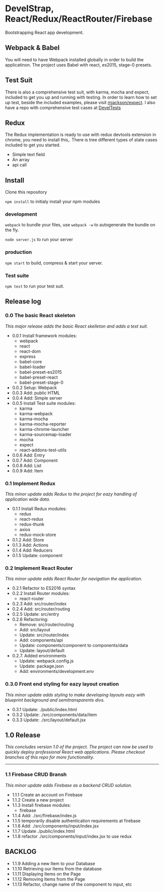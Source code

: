 <!--
@Author: Andreee Ray <develdoe>
@Date:   2017-03-10T00:42:05+01:00
@Email:  me@andreeray.se
@Filename: readme.md
@Last modified by:   develdoe
@Last modified time: 2017-04-26T11:43:59+02:00
-->



# DevelStrap, React/Redux/ReactRouter/Firebase

Bootstrapping React app development.

## Webpack & Babel

You will need to have Webpack installed globally in order to build the applicatinon.
The project uses Babel with react, es2015, stage-0 presets.

## Test Suit

There is also a comprehensive test suit, with karma, mocha and expect, included to get you up and running with testing.
In order to learn how to set up test, beside the included examples,  please visit [mjackson/expect](https://github.com/mjackson/expect).
I also have a repo with comprehensive test cases at [DevelTests](https://github.com/AndreeDeveldoeRay/DevelTests)

## Redux

The Redux implementation is ready to use with redux devtools extension in chrome, you need to install this,.
There is tree different types of state cases included to get you started.

* Simple text field
* An array
* api call

## Install

Clone this repository

`npm install` to initialy install your npm modules

### development

`webpack` to bundle your files, use `webpack -w` to autogenerate the bundle on the fly.

`node server.js` to run your server

### production

`npm start` to build, compress & start your server.

### Test suite

`npm test` to run your test suit.


## Release log

### 0.0 The basic React skeleton
*This major release adds the basic React skelleton
and adds a test suit.*

* 0.0.1 Install framework modules:
    * webpack
    * react
    * react-dom
    * express
    * babel-core
    * babel-loader
    * babel-preset-es2015
    * babel-preset-react
    * babel-preset-stage-0
* 0.0.2 Setup: Webpack
* 0.0.3 Add: public HTML
* 0.0.4 Add: Simple server
* 0.0.5 Install Test suite modules:
    * karma
    * karma-webpack
    * karma-mocha
    * karma-mocha-reporter
    * karma-chrome-launcher
    * karma-sourcemap-loader
    * mocha
    * expect
    * react-addons-test-utils
* 0.0.6 Add: Entry
* 0.0.7 Add: Component
* 0.0.8 Add: List
* 0.0.9 Add: Item

### 0.1 Implement Redux
*This minor update adds Redux to the project for
eazy handling of application wide data.*

* 0.1.1 Install Redux modules:
    * redux
    * react-redux
    * redux-thunk
    * axios
    * redux-mock-store
* 0.1.2 Add: Store
* 0.1.3 Add: Actions
* 0.1.4 Add: Reducers
* 0.1.5 Update: component

### 0.2 Implement React Router
*This minor update adds React Router for
navigation the application.*

* 0.2.1 Refactor to ES2016 syntax
* 0.2.2 Install Router modules:
  * react-router
* 0.2.3 Add: src/router/index
* 0.2.4 Add: src/router/routing
* 0.2.5 Update: src/entry
* 0.2.6 Refactoring:
  * Remove: src/router/routing
  * Add: src/layout
  * Update: src/router/index
  * Add: components/api
  * Update: components/component to components/data
  * Update: layout/default
* 0.2.7. Added environments
  * Update: webpack.config.js
  * Update: package.json
  * Add: environments/development.env

### 0.3.0 Front end styling for eazy layout creation
*This minor update adds styling to make developing layouts eazy
with blueprint background and semitransparents divs.*

* 0.3.1 Update: ./public/index.html
* 0.3.2 Update: ./src/components/data/item
* 0.3.3 Update: ./src/layout/default.jsx

## 1.0 Release
*This concludes version 1.0 of the project. The project can now
be used to quickly deploy professional React web applications.
Please checkout branches of this repo for more functionality.*

---

### 1.1 Firebase CRUD Bransh
*This minor update adds Firebase as a backend CRUD solution.*

* 1.1.1 Create an account on Firebase
* 1.1.2 Create a new project
* 1.1.3 Install firebase modules:
  * firebase
* 1.1.4 Add: ./src/firebase/index.js
* 1.1.5 temporarily disable authentication requirements at firebase
* 1.1.6 Add: ./src/components/input/index.jsx
* 1.1.7 Update ./public/index.html
* 1.1.8 refactor ./src/components/input/index.jsx to use redux


## BACKLOG
* 1.1.9 Adding a new Item to your Database
* 1.1.10 Retrieving our Items from the database
* 1.1.11 Displaying Items on the Page
* 1.1.12 Removing Items from the Page
* 1.1.13 Refactor, change name of the component to input, etc
